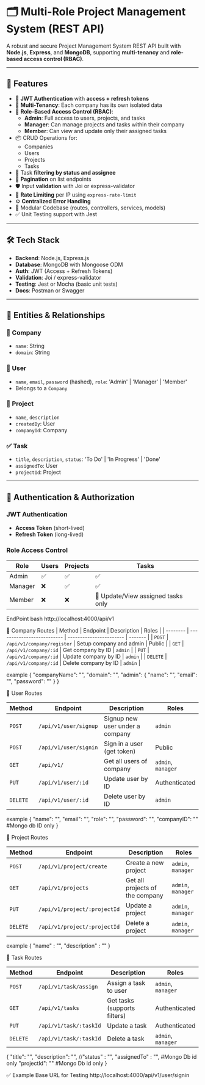 # 🗂️ Multi-Role Project Management System (REST API)

A robust and secure Project Management System REST API built with **Node.js**, **Express**, and **MongoDB**, supporting **multi-tenancy** and **role-based access control (RBAC)**.

---

## 🚀 Features

- 🔐 **JWT Authentication** with **access + refresh tokens**
- 🏢 **Multi-Tenancy**: Each company has its own isolated data
- 👥 **Role-Based Access Control (RBAC)**:
  - **Admin**: Full access to users, projects, and tasks
  - **Manager**: Can manage projects and tasks within their company
  - **Member**: Can view and update only their assigned tasks
- 📦 CRUD Operations for:
  - Companies
  - Users
  - Projects
  - Tasks
- 🔎 Task **filtering by status and assignee**
- 📃 **Pagination** on list endpoints
- 🛡️ Input **validation** with Joi or express-validator
- 🚫 **Rate Limiting** per IP using `express-rate-limit`
- ⚙️ **Centralized Error Handling**
- 🧱 Modular Codebase (routes, controllers, services, models)
- ✅ Unit Testing support with Jest

---

## 🛠 Tech Stack

- **Backend**: Node.js, Express.js
- **Database**: MongoDB with Mongoose ODM
- **Auth**: JWT (Access + Refresh Tokens)
- **Validation**: Joi / express-validator
- **Testing**: Jest or Mocha (basic unit tests)
- **Docs**: Postman or Swagger

---

## 🧩 Entities & Relationships

### 🏢 Company
- `name`: String
- `domain`: String

### 👤 User
- `name`, `email`, `password` (hashed), `role`: 'Admin' | 'Manager' | 'Member'
- Belongs to a `Company`

### 📁 Project
- `name`, `description`
- `createdBy`: User
- `companyId`: Company

### ✅ Task
- `title`, `description`, `status`: 'To Do' | 'In Progress' | 'Done'
- `assignedTo`: User
- `projectId`: Project

---

## 🔐 Authentication & Authorization

### JWT Authentication
- **Access Token** (short-lived)
- **Refresh Token** (long-lived)

### Role Access Control
| Role   | Users | Projects | Tasks |
|--------|-------|----------|-------|
| Admin  | ✅    | ✅       | ✅    |
| Manager| ❌    | ✅       | ✅    |
| Member | ❌    | ❌       | 🔄 Update/View assigned tasks only |

EndPoint 
bash
http://localhost:4000/api/v1

🔹 Company Routes
| Method   | Endpoint                   | Description             | Roles   |
| -------- | -------------------------- | ----------------------- | ------- |
| `POST`   | `/api/v1/company/register` | Setup company and admin | Public  |
| `GET`    | `/api/v1/company/:id`      | Get company by ID       | `admin` |
| `PUT`    | `/api/v1/company/:id`      | Update company by ID    | `admin` |
| `DELETE` | `/api/v1/company/:id`      | Delete company by ID    | `admin` |

example
{
  "companyName": "",
  "domain": "",
  "admin": {
    "name": "",
    "email": "",
    "password": ""
  }
}



🔹 User Routes

| Method   | Endpoint              | Description                     | Roles              |
| -------- | --------------------- | ------------------------------- | ------------------ |
| `POST`   | `/api/v1/user/signup` | Signup new user under a company | `admin`            |
| `POST`   | `/api/v1/user/signin` | Sign in a user (get token)      | Public             |
| `GET`    | `/api/v1/`            | Get all users of company        | `admin`, `manager` |
| `PUT`    | `/api/v1/user/:id`    | Update user by ID               | Authenticated      |
| `DELETE` | `/api/v1/user/:id`    | Delete user by ID               | `admin`            |

example
{
    "name": "",
    "email": "",
    "role": "",
    "password": "",
    "companyID": "" #Mongo db ID only
}


🔹 Project Routes

| Method   | Endpoint                     | Description                     | Roles              |
| -------- | ---------------------------- | ------------------------------- | ------------------ |
| `POST`   | `/api/v1/project/create`     | Create a new project            | `admin`, `manager` |
| `GET`    | `/api/v1/projects`           | Get all projects of the company | `admin`, `manager` |
| `PUT`    | `/api/v1/project/:projectId` | Update a project                | `admin`, `manager` |
| `DELETE` | `/api/v1/project/:projectId` | Delete a project                | `admin`, `manager` |

example
{
    "name" : "", 
    "description" : ""
}


🔹 Task Routes

| Method   | Endpoint               | Description                  | Roles              |
| -------- | ---------------------- | ---------------------------- | ------------------ |
| `POST`   | `/api/v1/task/assign`  | Assign a task to user        | `admin`, `manager` |
| `GET`    | `/api/v1/tasks`        | Get tasks (supports filters) | Authenticated      |
| `PUT`    | `/api/v1/task/:taskId` | Update a task                | Authenticated      |
| `DELETE` | `/api/v1/task/:taskId` | Delete a task                | `admin`, `manager` |


{
      "title": "",
      "description": "",
    //"status" : "",
      "assignedTo" : "", #Mongo Db id only
      "projectId": ""   #Mongo Db id only
}


✅ Example Base URL for Testing
http://localhost:4000/api/v1/user/signin






